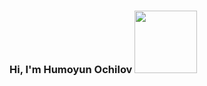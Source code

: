 ### Hi, I'm Humoyun Ochilov <img src="https://media3.giphy.com/media/Lpche1V8FsCcOmva0Z/giphy.gif?cid=ecf05e476qkyn8p1mok573uafvsl11x8qbadsjwyp5uz61hi&rid=giphy.gif&ct=ts" width="100px" highest="100px"> 

<!--
**khumoyun889/khumoyun889** is a ✨ _special_ ✨ repository because its `README.md` (this file) appears on your GitHub profile.

Here are some ideas to get you started:

- 🔭 I’m currently working on ...
- 🌱 I’m currently learning ...
- 👯 I’m looking to collaborate on ...
- 🤔 I’m looking for help with ...
- 💬 Ask me about ...
- 📫 How to reach me: ...
- 😄 Pronouns: ...
- ⚡ Fun fact: ... 👋
-->
